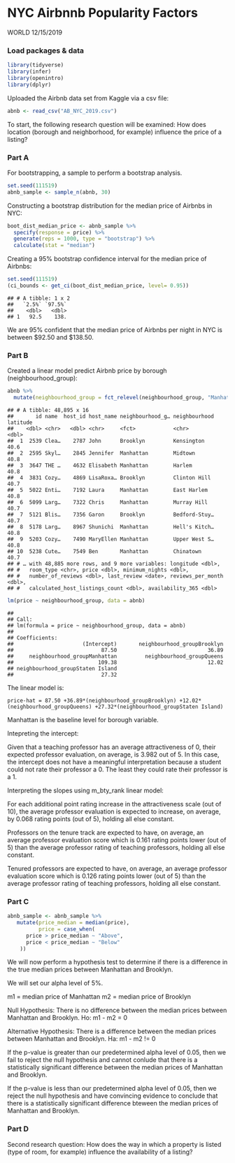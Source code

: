 NYC Airbnnb Popularity Factors
================
WORLD
12/15/2019

### Load packages & data

``` r
library(tidyverse) 
library(infer)
library(openintro)
library(dplyr)
```

Uploaded the Airbnb data set from Kaggle via a csv file:

``` r
abnb <- read_csv("AB_NYC_2019.csv")
```

To start, the following research question will be examined: How does
location (borough and neighborhood, for example) influence the price of
a listing?

### Part A

For bootstrapping, a sample to perform a bootstrap analysis.

``` r
set.seed(111519)
abnb_sample <- sample_n(abnb, 30)
```

Constructing a bootstrap distribution for the median price of Airbnbs in
NYC:

``` r
boot_dist_median_price <- abnb_sample %>%
  specify(response = price) %>%
  generate(reps = 1000, type = "bootstrap") %>%
  calculate(stat = "median")
```

Creating a 95% bootstrap confidence interval for the median price of
Airbnbs:

``` r
set.seed(111519)
(ci_bounds <- get_ci(boot_dist_median_price, level= 0.95))
```

    ## # A tibble: 1 x 2
    ##   `2.5%` `97.5%`
    ##    <dbl>   <dbl>
    ## 1   92.5    138.

We are 95% confident that the median price of Airbnbs per night in NYC
is between $92.50 and $138.50.

### Part B

Created a linear model predict Airbnb price by borough
(neighbourhood\_group):

``` r
abnb %>%
  mutate(neighbourhood_group = fct_relevel(neighbourhood_group, "Manhattan", "Brooklyn","Staten Island","Queens", "Bronx"))
```

    ## # A tibble: 48,895 x 16
    ##       id name  host_id host_name neighbourhood_g… neighbourhood latitude
    ##    <dbl> <chr>   <dbl> <chr>     <fct>            <chr>            <dbl>
    ##  1  2539 Clea…    2787 John      Brooklyn         Kensington        40.6
    ##  2  2595 Skyl…    2845 Jennifer  Manhattan        Midtown           40.8
    ##  3  3647 THE …    4632 Elisabeth Manhattan        Harlem            40.8
    ##  4  3831 Cozy…    4869 LisaRoxa… Brooklyn         Clinton Hill      40.7
    ##  5  5022 Enti…    7192 Laura     Manhattan        East Harlem       40.8
    ##  6  5099 Larg…    7322 Chris     Manhattan        Murray Hill       40.7
    ##  7  5121 Blis…    7356 Garon     Brooklyn         Bedford-Stuy…     40.7
    ##  8  5178 Larg…    8967 Shunichi  Manhattan        Hell's Kitch…     40.8
    ##  9  5203 Cozy…    7490 MaryEllen Manhattan        Upper West S…     40.8
    ## 10  5238 Cute…    7549 Ben       Manhattan        Chinatown         40.7
    ## # … with 48,885 more rows, and 9 more variables: longitude <dbl>,
    ## #   room_type <chr>, price <dbl>, minimum_nights <dbl>,
    ## #   number_of_reviews <dbl>, last_review <date>, reviews_per_month <dbl>,
    ## #   calculated_host_listings_count <dbl>, availability_365 <dbl>

``` r
lm(price ~ neighbourhood_group, data = abnb)
```

    ## 
    ## Call:
    ## lm(formula = price ~ neighbourhood_group, data = abnb)
    ## 
    ## Coefficients:
    ##                      (Intercept)       neighbourhood_groupBrooklyn  
    ##                            87.50                             36.89  
    ##     neighbourhood_groupManhattan         neighbourhood_groupQueens  
    ##                           109.38                             12.02  
    ## neighbourhood_groupStaten Island  
    ##                            27.32

The linear model is:

`price-hat = 87.50 +36.89*(neighbourhood_groupBrooklyn)
+12.02*(neighbourhood_groupQueens) +27.32*(neighbourhood_groupStaten
Island)`

Manhattan is the baseline level for borough variable.

Intepreting the intercept:

Given that a teaching professor has an average attractiveness of 0,
their expected professor evaluation, on average, is 3.982 out of 5. In
this case, the intercept does not have a meaningful interpretation
because a student could not rate their professor a 0. The least they
could rate their professor is a 1.

Interpreting the slopes using m\_bty\_rank linear model:

For each additional point rating increase in the attractiveness scale
(out of 10), the average professor evaluation is expected to increase,
on average, by 0.068 rating points (out of 5), holding all else
constant.

Professors on the tenure track are expected to have, on average, an
average professor evaluation score which is 0.161 rating points lower
(out of 5) than the average professor rating of teaching professors,
holding all else constant.

Tenured professors are expected to have, on average, an average
professor evaluation score which is 0.126 rating points lower (out of 5)
than the average professor rating of teaching professors, holding all
else constant.

### Part C

``` r
abnb_sample <- abnb_sample %>%
   mutate(price_median = median(price), 
          price = case_when(
      price > price_median ~ "Above",
      price < price_median ~ "Below"
    ))
```

We will now perform a hypothesis test to determine if there is a
difference in the true median prices between Manhattan and Brooklyn.

We will set our alpha level of 5%.

m1 = median price of Manhattan m2 = median price of Brooklyn

Null Hypothesis: There is no difference between the median prices
between Manhattan and Brooklyn. Ho: m1 - m2 = 0

Alternative Hypothesis: There is a difference between the median prices
between Manhattan and Brooklyn. Ha: m1 - m2 \!= 0

If the p-value is greater than our predetermined alpha level of 0.05,
then we fail to reject the null hypothesis and cannot conlude that there
is a statistically significant difference between the median prices of
Manhattan and Brooklyn.

If the p-value is less than our predetermined alpha level of 0.05, then
we reject the null hypothesis and have convincing evidence to conclude
that there is a statistically significant difference bteween the median
prices of Manhattan and Brooklyn.

### Part D

Second research question: How does the way in which a property is listed
(type of room, for example) influence the availability of a listing?
